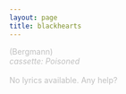```yaml
---
layout: page
title: blackhearts
---
```

<span style="color: #c0c0c0" class="Apple-style-span">(Bergmann)<br />
<i>cassette: Poisoned</i><br />
<br />
No lyrics available. Any help?</span>
